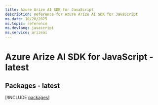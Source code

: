 ```yaml
---
title: Azure Arize AI SDK for JavaScript
description: Reference for Azure Arize AI SDK for JavaScript
ms.date: 10/20/2025
ms.topic: reference
ms.devlang: javascript
ms.service: arizeai
---
```

# Azure Arize AI SDK for JavaScript - latest
## Packages - latest
[!INCLUDE [packages](arize-ai-index.md)]